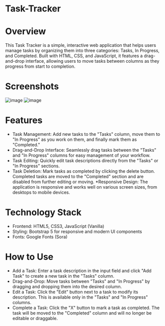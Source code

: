 # Task-Tracker

# Overview
This Task Tracker is a simple, interactive web application that helps users manage tasks by organizing them into three categories: Tasks, In Progress, and Completed. Built with HTML, CSS, and JavaScript, it features a drag-and-drop interface, allowing users to move tasks between columns as they progress from start to completion.

# Screenshots
![image](https://github.com/user-attachments/assets/b0fd7003-9ba1-4faf-b61c-d94f99abe6a7)
![image](https://github.com/user-attachments/assets/23979e69-5b90-41c1-bbd5-d94fd27440c2)

# Features
* Task Management: Add new tasks to the "Tasks" column, move them to "In Progress" as you work on them, and finally mark them as "Completed."
* Drag-and-Drop Interface: Seamlessly drag tasks between the "Tasks" and "In Progress" columns for easy management of your workflow.
* Task Editing: Quickly edit task descriptions directly from the "Tasks" or "In Progress" sections.
* Task Deletion: Mark tasks as completed by clicking the delete button. Completed tasks are moved to the "Completed" section and are disabled from further editing or moving.
*Responsive Design: The application is responsive and works well on various screen sizes, from desktops to mobile devices.

# Technology Stack
* Frontend: HTML5, CSS3, JavaScript (Vanilla)
* Styling: Bootstrap 5 for responsive and modern UI components
* Fonts: Google Fonts (Sora)

# How to Use
* Add a Task: Enter a task description in the input field and click "Add Task" to create a new task in the "Tasks" column.
* Drag-and-Drop: Move tasks between "Tasks" and "In Progress" by dragging and dropping them into the desired column.
* Edit a Task: Click the "Edit" button next to a task to modify its description. This is available only in the "Tasks" and "In Progress" columns.
* Complete a Task: Click the "X" button to mark a task as completed. The task will be moved to the "Completed" column and will no longer be editable or draggable.
